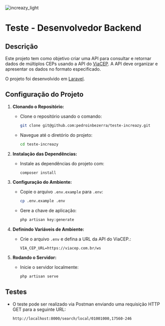 ![increazy_light](https://github.com/user-attachments/assets/4aaafa96-72d7-4ebb-96d2-b2d3780ff30f) 
# Teste - Desenvolvedor Backend


## Descrição

Este projeto tem como objetivo criar uma API para consultar e retornar dados de múltiplos CEPs usando a API do [ViaCEP](https://viacep.com.br/). A API deve organizar e apresentar os dados no formato especificado.


O projeto foi desenvolvido em [Laravel](https://laravel.com/).


## Configuração do Projeto

1. **Clonando o Repositório:**
   - Clone o repositório usando o comando:
     ```bash
     git clone git@github.com:pedroinbezerra/teste-increazy.git
     ```
   - Navegue até o diretório do projeto:
     ```bash
     cd teste-increazy
     ```

2. **Instalação das Dependências:**
   - Instale as dependências do projeto com:
     ```bash
     composer install
     ```

3. **Configuração do Ambiente:**
   - Copie o arquivo `.env.example` para `.env`:
     ```bash
     cp .env.example .env
     ```
   - Gere a chave de aplicação:
     ```bash
     php artisan key:generate
     ```

4. **Definindo Variáveis de Ambiente:**
   - Crie o arquivo `.env` e defina a URL da API do ViaCEP.:
     ```env
     VIA_CEP_URL=https://viacep.com.br/ws
     ```

5. **Rodando o Servidor:**
   - Inicie o servidor localmente:
     ```bash
     php artisan serve
     ```

## Testes

- O teste pode ser realizado via Postman enviando uma requisição HTTP GET para a seguinte URL:
  ```bash
  http://localhost:8000/search/local/01001000,17560-246
  ```